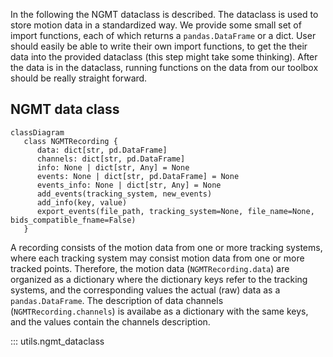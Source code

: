 In the following the NGMT dataclass is described.
The dataclass is used to store motion data in a standardized way. We provide some small set of import functions, each of which returns a `pandas.DataFrame` or a dict.
User should easily be able to write their own import functions, to get the their data into the provided dataclass (this step might take some thinking).
After the data is in the dataclass, running functions on the data from our toolbox should be really straight forward.

## NGMT data class
```mermaid
classDiagram
   class NGMTRecording {
      data: dict[str, pd.DataFrame]
      channels: dict[str, pd.DataFrame]
      info: None | dict[str, Any] = None
      events: None | dict[str, pd.DataFrame] = None
      events_info: None | dict[str, Any] = None
      add_events(tracking_system, new_events)
      add_info(key, value)
      export_events(file_path, tracking_system=None, file_name=None, bids_compatible_fname=False)
   }

```

 A recording consists of the motion data from one or more tracking systems, where each tracking system may consist motion data from one or more tracked points. Therefore, the motion data (`NGMTRecording.data`) are organized as a dictionary where the dictionary keys refer to the tracking systems, and the corresponding values the actual (raw) data as a `pandas.DataFrame`. The description of data channels (`NGMTRecording.channels`) is availabe as a dictionary with the same keys, and the values contain the channels description.

::: utils.ngmt_dataclass